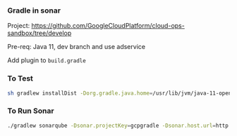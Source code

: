 ### Gradle in sonar
Project: https://github.com/GoogleCloudPlatform/cloud-ops-sandbox/tree/develop

Pre-req: Java 11, dev branch and use adservice

Add plugin to `build.gradle`

### To Test
```bash
sh gradlew installDist -Dorg.gradle.java.home=/usr/lib/jvm/java-11-openjdk-11.0.19.0.7-1.el7_9.i386
```

### To Run Sonar
```bash
./gradlew sonarqube -Dsonar.projectKey=gcpgradle -Dsonar.host.url=http://34.125.107.34:9000 -Dsonar.login=squ_b44fc7c05b9ed8960f2175fe6bde2d7a730c941e -Dorg.gradle.java.home=/usr/lib/jvm/java-11-openjdk-11.0.19.0.7-1.el7_9.i386
```
